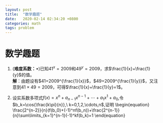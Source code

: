 ```yaml
---
layout: post
title:  "数学趣题"
date:   2020-02-14 02:34:20 +0800
categories: math
tags: problem
---
```


# 数学趣题

1. (**难度系数：$\star$**)已知$41^x=2009$和$49^y=2009$，求$\frac{1}{x}+\frac{1}{y}$的值。   
 **解**：由题设有$41=2009^{\frac{1}{x}}$，$49=2009^{\frac{1}{y}}$，又注意到$41\times 49=2009$，可得$\frac{1}{x}+\frac{1}{y}=1$。

2. 设实系数多项式$f(x)=x^n+a_{n-1}x^{n-1}+\cdots+a_1x^1+a_0$,令$b_k=\cos{\frac{k\pi}{n}},\ k=0,1,2,\cdots,n$,证明
\begin{equation}
\frac{2^{n-2}}{n}(f(b_0)+(-1)^nf(b_n))+\frac{2^{n-1}}{n}\sum\limits_{k=1}^{n-1}(-1)^kf(b_k)=1
\end{equation}
